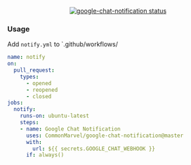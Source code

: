 <p align="center">
  <a href="https://github.com/CommonMarvel/google-chat-notification/actions"><img alt="google-chat-notification status" src="https://github.com/CommonMarvel/google-chat-notification/workflows/build-test/badge.svg"></a>
</p>

### Usage

Add `notify.yml` to `.github/workflows/

```yaml
name: notify
on:
  pull_request:
    types:
      - opened
      - reopened
      - closed
jobs:
  notify:
    runs-on: ubuntu-latest
    steps:
    - name: Google Chat Notification
      uses: CommonMarvel/google-chat-notification@master
      with:
        url: ${{ secrets.GOOGLE_CHAT_WEBHOOK }}
      if: always()
```
